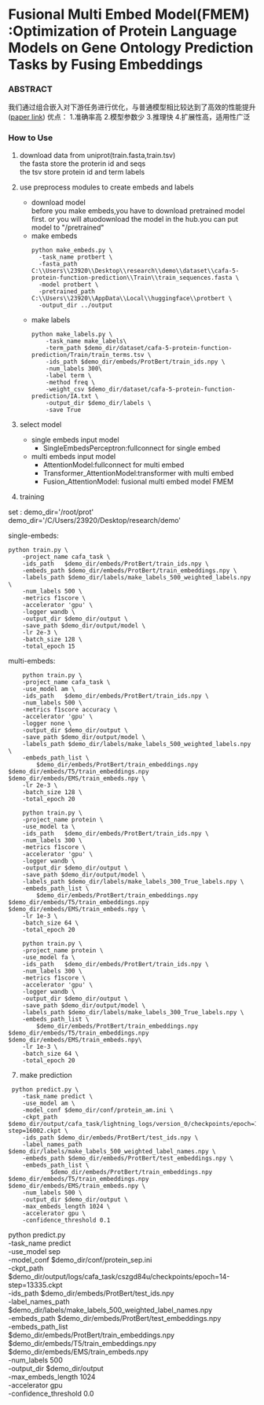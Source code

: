 # Fusional Multi Embed Model(FMEM) :Optimization of Protein Language Models on Gene Ontology Prediction Tasks by Fusing Embeddings

### ABSTRACT
我们通过组合嵌入对下游任务进行优化，与普通模型相比较达到了高效的性能提升
([paper link](http://res.aidroid.top/share/paper/vgg.pdf))
优点：
1.准确率高
2.模型参数少
3.推理快
4.扩展性高，适用性广泛


### How to Use
1. download data from uniprot(train.fasta,train.tsv)
    <br>the fasta store the proterin id and seqs
    <br>the tsv store protein id and term labels 
2. use preprocess modules to create embeds and labels
   * download model
   <br> before you make embeds,you have to download pretrained model first.
   or you will atuodownload the model in the hub.you can put model to <a>"/pretrained"</a>
   * make embeds
      ```
      python make_embeds.py \
        -task_name protbert \
        -fasta_path C:\\Users\\23920\\Desktop\\research\\demo\\dataset\\cafa-5-protein-function-prediction\\Train\\train_sequences.fasta \
        -model protbert \
        -pretrained_path C:\\Users\\23920\\AppData\\Local\\huggingface\\protbert \
        -output_dir ../output
      ```
   * make labels
       ```
       python make_labels.py \
           -task_name make_labels\
           -term_path $demo_dir/dataset/cafa-5-protein-function-prediction/Train/train_terms.tsv \
           -ids_path $demo_dir/embeds/ProtBert/train_ids.npy \
           -num_labels 300\
           -label term \
           -method freq \
           -weight_csv $demo_dir/dataset/cafa-5-protein-function-prediction/IA.txt \
           -output_dir $demo_dir/labels \
           -save True
       ```
3. select model<br>

    - single embeds input model
      - SingleEmbedsPerceptron:fullconnect for single embed
    - multi embeds input model
      - AttentionModel:fullconnect for multi embed
      - Transformer_AttentionModel:transformer with multi embed
      - Fusion_AttentionModel: fusional multi embed model FMEM

4. training

set :
demo_dir='/root/prot'
demo_dir='/C/Users/23920/Desktop/research/demo'

single-embeds:
```
python train.py \
    -project_name cafa_task \
    -ids_path   $demo_dir/embeds/ProtBert/train_ids.npy \
    -embeds_path $demo_dir/embeds/ProtBert/train_embeddings.npy \
    -labels_path $demo_dir/labels/make_labels_500_weighted_labels.npy \
    -num_labels 500 \
    -metrics f1score \
    -accelerator 'gpu' \
    -logger wandb \
    -output_dir $demo_dir/output \
    -save_path $demo_dir/output/model \
    -lr 2e-3 \
    -batch_size 128 \
    -total_epoch 15
```

multi-embeds:
```
    python train.py \
    -project_name cafa_task \
    -use_model am \
    -ids_path   $demo_dir/embeds/ProtBert/train_ids.npy \
    -num_labels 500 \
    -metrics f1score accuracy \
    -accelerator 'gpu' \
    -logger none \
    -output_dir $demo_dir/output \
    -save_path $demo_dir/output/model \
    -labels_path $demo_dir/labels/make_labels_500_weighted_labels.npy \
    -embeds_path_list \
        $demo_dir/embeds/ProtBert/train_embeddings.npy $demo_dir/embeds/T5/train_embeddings.npy $demo_dir/embeds/EMS/train_embeds.npy \
    -lr 2e-3 \
    -batch_size 128 \
    -total_epoch 20
```


```
    python train.py \
    -project_name protein \
    -use_model ta \
    -ids_path   $demo_dir/embeds/ProtBert/train_ids.npy \
    -num_labels 300 \
    -metrics f1score \
    -accelerator 'gpu' \
    -logger wandb \
    -output_dir $demo_dir/output \
    -save_path $demo_dir/output/model \
    -labels_path $demo_dir/labels/make_labels_300_True_labels.npy \
    -embeds_path_list \
        $demo_dir/embeds/ProtBert/train_embeddings.npy $demo_dir/embeds/T5/train_embeddings.npy $demo_dir/embeds/EMS/train_embeds.npy \
    -lr 1e-3 \
    -batch_size 64 \
    -total_epoch 20
```
```
    python train.py \
    -project_name protein \
    -use_model fa \
    -ids_path   $demo_dir/embeds/ProtBert/train_ids.npy \
    -num_labels 300 \
    -metrics f1score \
    -accelerator 'gpu' \
    -logger wandb \
    -output_dir $demo_dir/output \
    -save_path $demo_dir/output/model \
    -labels_path $demo_dir/labels/make_labels_300_True_labels.npy \
    -embeds_path_list \
        $demo_dir/embeds/ProtBert/train_embeddings.npy $demo_dir/embeds/T5/train_embeddings.npy $demo_dir/embeds/EMS/train_embeds.npy\
    -lr 1e-3 \
    -batch_size 64 \
    -total_epoch 20

```


7. make prediction
```
 python predict.py \
    -task_name predict \
    -use_model am \
    -model_conf $demo_dir/conf/protein_am.ini \
    -ckpt_path $demo_dir/output/cafa_task/lightning_logs/version_0/checkpoints/epoch=17-step=16002.ckpt \
    -ids_path $demo_dir/embeds/ProtBert/test_ids.npy \
    -label_names_path $demo_dir/labels/make_labels_500_weighted_label_names.npy \
    -embeds_path $demo_dir/embeds/ProtBert/test_embeddings.npy \
    -embeds_path_list \
            $demo_dir/embeds/ProtBert/train_embeddings.npy $demo_dir/embeds/T5/train_embeddings.npy $demo_dir/embeds/EMS/train_embeds.npy \
    -num_labels 500 \
    -output_dir $demo_dir/output \
    -max_embeds_length 1024 \
    -accelerator gpu \
    -confidence_threshold 0.1
```

 python predict.py \
    -task_name predict \
    -use_model sep \
    -model_conf $demo_dir/conf/protein_sep.ini \
    -ckpt_path $demo_dir/output/logs/cafa_task/cszgd84u/checkpoints/epoch=14-step=13335.ckpt \
    -ids_path $demo_dir/embeds/ProtBert/test_ids.npy \
    -label_names_path $demo_dir/labels/make_labels_500_weighted_label_names.npy \
    -embeds_path $demo_dir/embeds/ProtBert/test_embeddings.npy \
    -embeds_path_list \
            $demo_dir/embeds/ProtBert/train_embeddings.npy $demo_dir/embeds/T5/train_embeddings.npy $demo_dir/embeds/EMS/train_embeds.npy \
    -num_labels 500 \
    -output_dir $demo_dir/output \
    -max_embeds_length 1024 \
    -accelerator gpu \
    -confidence_threshold 0.0

